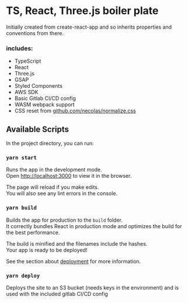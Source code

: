# TS, React, Three.js boiler plate

Initially created from create-react-app and so inherits properties and conventions from there.

### includes:
* TypeScript
* React
* Three.js
* GSAP
* Styled Components
* AWS SDK
* Basic Gitlab CI/CD config
* WASM webpack support
* CSS reset from [github.com/necolas/normalize.css](https://github.com/necolas/normalize.css)

## Available Scripts

In the project directory, you can run:

### `yarn start`

Runs the app in the development mode.\
Open [http://localhost:3000](http://localhost:3000) to view it in the browser.

The page will reload if you make edits.\
You will also see any lint errors in the console.

### `yarn build`

Builds the app for production to the `build` folder.\
It correctly bundles React in production mode and optimizes the build for the best performance.

The build is minified and the filenames include the hashes.\
Your app is ready to be deployed!

See the section about [deployment](https://facebook.github.io/create-react-app/docs/deployment) for more information.


### `yarn deploy`

Deploys the site to an S3 bucket (needs keys in the environment) and is used with the included gitlab CI/CD config
